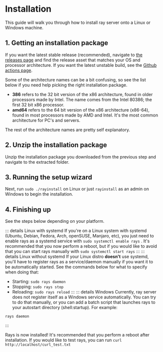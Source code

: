 # Installation

This guide will walk you through how to install ray server onto a Linux or Windows machine.

## 1. Getting an installation package

If you want the latest stable release (recommended), navigate to [the releases page](https://github.com/pyrretsoftware/ray/releases) and find the release asset that matches your OS and processor architecture. If you want the latest unstable build, see the [Github actions page](https://github.com/pyrretsoftware/ray/actions).

Some of the architecture names can be a bit confusing, so see the list below if you need help picking the right installation package.

* **386** refers to the 32 bit version of the x86 architecture, found in older processors made by Intel. The name comes from the Intel 80386; the first 32 bit x86 processor.
* **amd64** refers to the 64 bit version of the x86 architecture (x86-64), found in most processors made by AMD and Intel. It's the most common architecture for PC's and servers.

The rest of the architecture names are pretty self explanatory.&#x20;

## 2. Unzip the installation package

Unzip the installation package you downloaded from the previous step and navigate to the extracted folder.

## 3. Running the setup wizard

Next, run `sudo ./rayinstall` on Linux or just `rayinstall` as an admin on Windows to begin the installation.

## 4. Finishing up

See the steps below depending on your platform.

::: details Linux with systemd
If you're on a Linux system with systemd (Ubuntu, Debian, Fedora, Arch, openSUSE, Manjaro, etc), you just need to enable rays as a systemd service with `sudo systemctl enable rays` . It's recommended that you now perform a reboot, but if you would like to avoid that you can start rays manually with `sudo systemctl start rays`
:::
::: details Linux without systemd
If your Linux distro **doesn't** use systemd, you'll have to register rays as a service/daemon manually if you want it to be automatically started. See the commands below for what to specify when doing that:

* Starting: `sudo rays daemon`&#x20;
* Stopping: `sudo rays stop`&#x20;
* Reloading: `sudo rays reload`&#x20;
:::
::: details Windows
Currently, ray server does not register itself as a Windows service automatically. You can try to do that manually, or you can add a batch script that launches rays to your autostart directory (shell:startup). For example:

```batch
rays daemon
```
:::

Rays is now installed! It's recommended that you perform a reboot after installation. If you would like to test rays, you can run `curl http://localhost/curl_test.txt`